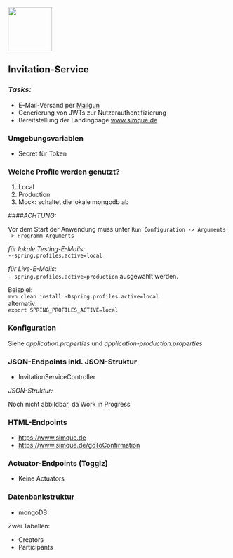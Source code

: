 <img src="https://simque.de/img/logo_simque.png" width="auto" height="100"/>

## Invitation-Service

### _Tasks:_

* E-Mail-Versand per [Mailgun](https://www.mailgun.com/)
* Generierung von JWTs zur Nutzerauthentifizierung
* Bereitstellung der Landingpage www.simque.de

### Umgebungsvariablen

* Secret für Token

### Welche Profile werden genutzt?

1. Local
2. Production
3. Mock: schaltet die lokale mongodb ab

####_ACHTUNG:_

Vor dem Start der Anwendung muss unter `Run Configuration -> Arguments -> Programm Arguments`

_für lokale Testing-E-Mails:_  
`--spring.profiles.active=local`

_für Live-E-Mails:_  
`--spring.profiles.active=production`
ausgewählt werden.

﻿Beispiel:  
`mvn clean install -Dspring.profiles.active=local`  
alternativ:  
`export SPRING_PROFILES_ACTIVE=local`


### Konfiguration

Siehe *application.properties* und *application-production.properties*

### JSON-Endpoints inkl. JSON-Struktur

* InvitationServiceController

_*JSON-Struktur:*_

Noch nicht abbildbar, da Work in Progress

### HTML-Endpoints

* https://www.simque.de
* https://www.simque.de/goToConfirmation

### Actuator-Endpoints (Togglz)

* Keine Actuators

### Datenbankstruktur

* mongoDB

Zwei Tabellen:

* Creators
* Participants


